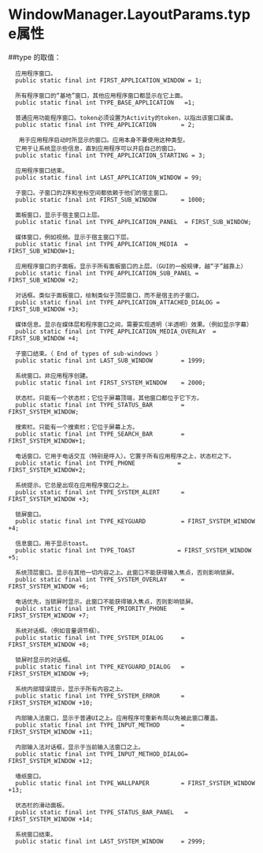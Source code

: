 # WindowManager.LayoutParams.type属性


##type 的取值： 

      应用程序窗口。
      public static final int FIRST_APPLICATION_WINDOW = 1;    

      所有程序窗口的“基地”窗口，其他应用程序窗口都显示在它上面。     
      public static final int TYPE_BASE_APPLICATION   =1;
       
      普通应用功能程序窗口。token必须设置为Activity的token，以指出该窗口属谁。
      public static final int TYPE_APPLICATION       = 2;

       用于应用程序启动时所显示的窗口。应用本身不要使用这种类型。
      它用于让系统显示些信息，直到应用程序可以开启自己的窗口。   
      public static final int TYPE_APPLICATION_STARTING = 3; 
     
      应用程序窗口结束。
      public static final int LAST_APPLICATION_WINDOW = 99;

      子窗口。子窗口的Z序和坐标空间都依赖于他们的宿主窗口。
      public static final int FIRST_SUB_WINDOW       = 1000;

      面板窗口，显示于宿主窗口上层。
      public static final int TYPE_APPLICATION_PANEL  = FIRST_SUB_WINDOW;

      媒体窗口，例如视频。显示于宿主窗口下层。
      public static final int TYPE_APPLICATION_MEDIA  = FIRST_SUB_WINDOW+1;

      应用程序窗口的子面板。显示于所有面板窗口的上层。（GUI的一般规律，越“子”越靠上）
      public static final int TYPE_APPLICATION_SUB_PANEL = FIRST_SUB_WINDOW +2;

      对话框。类似于面板窗口，绘制类似于顶层窗口，而不是宿主的子窗口。
      public static final int TYPE_APPLICATION_ATTACHED_DIALOG = FIRST_SUB_WINDOW +3;

      媒体信息。显示在媒体层和程序窗口之间，需要实现透明（半透明）效果。（例如显示字幕）
      public static final int TYPE_APPLICATION_MEDIA_OVERLAY  = FIRST_SUB_WINDOW +4;

      子窗口结束。（ End of types of sub-windows ）
      public static final int LAST_SUB_WINDOW        = 1999;

      系统窗口。非应用程序创建。
      public static final int FIRST_SYSTEM_WINDOW    = 2000;

      状态栏。只能有一个状态栏；它位于屏幕顶端，其他窗口都位于它下方。
      public static final int TYPE_STATUS_BAR        =  FIRST_SYSTEM_WINDOW;

      搜索栏。只能有一个搜索栏；它位于屏幕上方。
      public static final int TYPE_SEARCH_BAR        = FIRST_SYSTEM_WINDOW+1;

      电话窗口。它用于电话交互（特别是呼入）。它置于所有应用程序之上，状态栏之下。
      public static final int TYPE_PHONE            = FIRST_SYSTEM_WINDOW+2;

      系统提示。它总是出现在应用程序窗口之上。
      public static final int TYPE_SYSTEM_ALERT      =  FIRST_SYSTEM_WINDOW +3;

      锁屏窗口。
      public static final int TYPE_KEYGUARD          = FIRST_SYSTEM_WINDOW +4;

      信息窗口。用于显示toast。
      public static final int TYPE_TOAST            = FIRST_SYSTEM_WINDOW +5;

      系统顶层窗口。显示在其他一切内容之上。此窗口不能获得输入焦点，否则影响锁屏。
      public static final int TYPE_SYSTEM_OVERLAY    =  FIRST_SYSTEM_WINDOW +6;

      电话优先，当锁屏时显示。此窗口不能获得输入焦点，否则影响锁屏。
      public static final int TYPE_PRIORITY_PHONE    =  FIRST_SYSTEM_WINDOW +7;

      系统对话框。（例如音量调节框）。
      public static final int TYPE_SYSTEM_DIALOG     =  FIRST_SYSTEM_WINDOW +8;

      锁屏时显示的对话框。
      public static final int TYPE_KEYGUARD_DIALOG   =  FIRST_SYSTEM_WINDOW +9;

      系统内部错误提示，显示于所有内容之上。
      public static final int TYPE_SYSTEM_ERROR      =  FIRST_SYSTEM_WINDOW +10;

      内部输入法窗口，显示于普通UI之上。应用程序可重新布局以免被此窗口覆盖。
      public static final int TYPE_INPUT_METHOD      =  FIRST_SYSTEM_WINDOW +11;

      内部输入法对话框，显示于当前输入法窗口之上。
      public static final int TYPE_INPUT_METHOD_DIALOG= FIRST_SYSTEM_WINDOW +12;

      墙纸窗口。
      public static final int TYPE_WALLPAPER         = FIRST_SYSTEM_WINDOW +13;

      状态栏的滑动面板。
      public static final int TYPE_STATUS_BAR_PANEL   = FIRST_SYSTEM_WINDOW +14;

      系统窗口结束。
      public static final int LAST_SYSTEM_WINDOW     = 2999;
